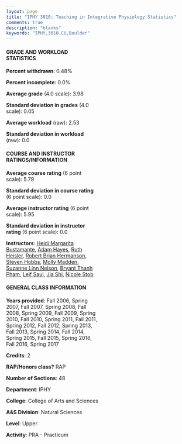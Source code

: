 ```yaml
---
layout: page
title: "IPHY 3010: Teaching in Integrative Physiology Statistics"
comments: true
description: "blanks"
keywords: "IPHY,3010,CU,Boulder"
---
```

<head>
<script src="https://ajax.googleapis.com/ajax/libs/jquery/2.1.3/jquery.min.js"></script>
<script src="https://dl.dropboxusercontent.com/s/pc42nxpaw1ea4o9/highcharts.js?dl=0"></script>
<!-- <script src="../assets/js/highcharts.js"></script> -->
<style type="text/css">@font-face {
	font-family: "Bebas Neue";
	src: url(https://www.filehosting.org/file/details/544349/BebasNeue Regular.otf) format("opentype");
	}
	h1.Bebas { 
		font-family: "Bebas Neue", Verdana, Tahoma;
	}
</style>
</head>
<body>
	<div id="container" style="float: right; width: 45%; height: 88%; margin-left: 2.5%; margin-right: 2.5%;"></div>
	<script language="JavaScript">
		$(document).ready(function() {
		var chart = {type: 'column'};
		var title = {text: 'Grade Distribution'};
		var xAxis = {categories: ['A','B','C','D','F'],crosshair: true};
		var yAxis = {min: 0,title: {text: 'Percentage'}};
		var tooltip = {headerFormat: '<center><b><span style="font-size:20px">{point.key}</span></b></center>',
		               pointFormat: '<td style="padding:0"><b>{point.y:.1f}%</b></td>',
		               footerFormat: '</table>',shared: true,useHTML: true};
		var plotOptions = {column: {pointPadding: 0.0,borderWidth: 0}};  
		var credits = {enabled: false};var series= [{name: 'Percent',data: [99.16,0.66,0.19,0.0,0.0,]}];
		var json = {};
		json.chart = chart;
		json.title = title;
		json.tooltip = tooltip;
		json.xAxis = xAxis;
		json.yAxis = yAxis;  
		json.series = series;
		json.plotOptions = plotOptions;  
		json.credits = credits;
		$('#container').highcharts(json);
	});
	</script>
</body>
			   
#### GRADE AND WORKLOAD STATISTICS

**Percent withdrawn**: 0.48%

**Percent incomplete**: 0.0%

**Average grade** (4.0 scale): 3.98

**Standard deviation in grades** (4.0 scale): 0.05

**Average workload** (raw): 2.53

**Standard deviation in workload** (raw): 0.0

#### COURSE AND INSTRUCTOR RATINGS/INFORMATION

**Average course rating** (6 point scale): 5.79

**Standard deviation in course rating** (6 point scale): 0.0

**Average instructor rating** (6 point scale): 5.95

**Standard deviation in instructor rating** (6 point scale): 0.0

**Instructors**: <a href='../../instructors/Heidi_Margarita_Bustamante'>Heidi Margarita Bustamante</a>, <a href='../../instructors/Adam_Hayes'>Adam Hayes</a>, <a href='../../instructors/Ruth_Heisler'>Ruth Heisler</a>, <a href='../../instructors/Robert_Brian_Hermanson'>Robert Brian Hermanson</a>, <a href='../../instructors/Steven_Hobbs'>Steven Hobbs</a>, <a href='../../instructors/Molly_Madden'>Molly Madden</a>, <a href='../../instructors/Suzanne_Linn_Nelson'>Suzanne Linn Nelson</a>, <a href='../../instructors/Bryant_Thanh_Pham'>Bryant Thanh Pham</a>, <a href='../../instructors/Leif_Saul'>Leif Saul</a>, <a href='../../instructors/Jia_Shi'>Jia Shi</a>, <a href='../../instructors/Nicole_Stob'>Nicole Stob</a>

#### GENERAL CLASS INFORMATION

**Years provided**: Fall 2006, Spring 2007, Fall 2007, Spring 2008, Fall 2008, Spring 2009, Fall 2009, Spring 2010, Fall 2010, Spring 2011, Fall 2011, Spring 2012, Fall 2012, Spring 2013, Fall 2013, Spring 2014, Fall 2014, Spring 2015, Fall 2015, Spring 2016, Fall 2016, Spring 2017

**Credits**: 2

**RAP/Honors class?** RAP

**Number of Sections**: 48

**Department**: IPHY

**College**: College of Arts and Sciences

**A&S Division**: Natural Sciences

**Level**: Upper

**Activity**: PRA - Practicum
